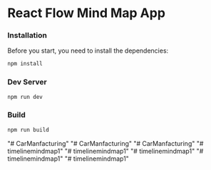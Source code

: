# React Flow Mind Map App


### Installation

Before you start, you need to install the dependencies:

```sh
npm install
```

### Dev Server

```sh
npm run dev
```

### Build

```sh
npm run build
```
"# CarManfacturing" 
"# CarManfacturing" 
"# CarManfacturing" 
"# timelinemindmap1" 
"# timelinemindmap1" 
"# timelinemindmap1" 
"# timelinemindmap1" 
"# timelinemindmap1" 
